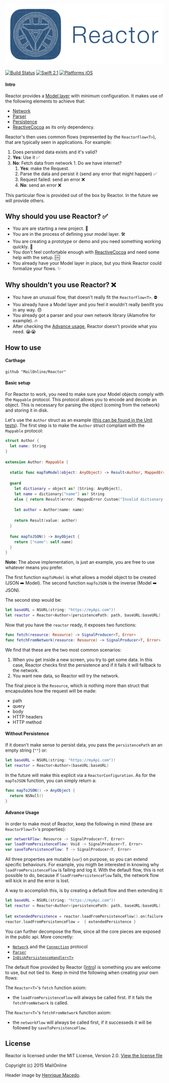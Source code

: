 ![](Logo/logo.png)

[![Build Status](https://travis-ci.org/MailOnline/Reactor.svg?branch=master)](https://travis-ci.org/MailOnline/Reactor)
[![Swift 2.1](https://img.shields.io/badge/Swift-2.1-orange.svg?style=flat)](https://developer.apple.com/swift/)
[![Platforms iOS](https://img.shields.io/badge/Platforms-iOS-lightgray.svg?style=flat)](https://developer.apple.com/swift/)

#### Intro

Reactor provides a [Model layer](https://github.com/MailOnline/Reactor/tree/master/Reactor/Core) with minimum configuration. It makes use of the following elements to achieve that:

* [Network](https://github.com/MailOnline/Reactor/tree/master/Reactor/Core/Network)
* [Parser](https://github.com/MailOnline/Reactor/tree/master/Reactor/Core/Parser)
* [Persistence](https://github.com/MailOnline/Reactor/tree/master/Reactor/Core/Persistence)
* [ReactiveCocoa](https://github.com/ReactiveCocoa/ReactiveCocoa) as its only dependency.

Reactor's then uses common flows (represented by the `ReactorFlow<T>`), that are typically seen in applications. For example:

 1. Does persisted data exists and it's valid?
  1. **Yes**: Use it ✅
  2. **No**: Fetch data from network
    1. Do we have internet?
      1. **Yes**: make the Request.
        1. Parse the data and persist it (send any error that might happen) ✅
        2. Request failed: send an error ❌
       2. **No**: send an error ❌

This particular flow is provided out of the box by Reactor. In the future we will provide others. 

## Why should you use Reactor? ✅

* You are are starting a new project. 🌳
* You are in the process of defining your model layer. 🛠
* You are creating a prototype or demo and you need something working quickly. 🚀
* You don't feel confortable enough with [ReactiveCocoa](https://github.com/ReactiveCocoa/ReactiveCocoa) and need some help with the setup. 🆒
* You already have your Model layer in place, but you think Reactor could formalize your flows. ✨ 

## Why shouldn't you use Reactor? ❌

* You have an unusual flow, that doesn't really fit the `ReactorFlow<T>`. ⛔️
* You already have a Model layer and you feel it wouldn't really benifit you in any way. 😞
* You already got a parser and your own network library (Alamofire for example). 🔥
* After checking the [Advance usage](#advance-usage), Reactor doesn't provide what you need. 😭😭

## How to use

#### Carthage

```
github "MailOnline/Reactor"
```

#### Basic setup

For Reactor to work, you need to make sure your Model objects comply with the `Mappable` protocol. This protocol allows you to encode and decode an object. This is necessary for parsing the object (coming from the network) and storing it in disk.

Let's use the `Author` struct as an example ([this can be found in the Unit tests](https://github.com/MailOnline/Reactor/blob/master/ReactorTests/Tests/Stubs/Article.swift)). The first step is to make the `Author`
struct compliant with the `Mappable` protocol: 

```swift
struct Author {
  let name: String
}

extension Author: Mappable { 

  static func mapToModel(object: AnyObject) -> Result<Author, MappedError> {

  guard
    let dictionary = object as? [String: AnyObject],
    let name = dictionary["name"] as? String
    else { return Result(error: MappedError.Custom("Invalid dictionary @ \(Author.self)\n \(object)"))}

    let author = Author(name: name)

    return Result(value: author)
  }
 
  func mapToJSON() -> AnyObject {
    return ["name": self.name]
  }
}
```
**Note:** The above implementation, is just an example, you are free to use whatever means you prefer.

The first function `mapToModel` is what allows a model object to be created (JSON ➡️ Model). The second function `mapToJSON` is the inverse (Model ➡️ JSON).

The second step would be:

```swift
let baseURL = NSURL(string: "https://myApi.com")!
let reactor = Reactor<Author>(persistencePath: path, baseURL:baseURL)
```

Now that you have the `reactor` ready, it exposes two functions:

```swift
func fetch(resource: Resource) -> SignalProducer<T, Error>
func fetchFromNetwork(resource: Resource) -> SignalProducer<T, Error>
```

We find that these are the two most common scenarios:

1. When you get inside a new screen, you try to get some data. In this case, Reactor checks first the persistence and if it fails it will fallback to the network.
2. You want new data, so Reactor will try the network.

The final piece is the `Resource`, which is nothing more than struct that encapsulates how the request will be made:

* path
* query
* body
* HTTP headers
* HTTP method

#### Without Persistence
 
If it doesn't make sense to persist data, you pass the `persistencePath` an an empty string (`""`) or:

```swift
let baseURL = NSURL(string: "https://myApi.com")!
let reactor = Reactor<Author>(baseURL:baseURL)
```

In the future will make this explicit via a `ReactorConfiguration`. As for the `mapToJSON` function, you can simply return a:

```swift
func mapToJSON() -> AnyObject {
  return NSNull()
}
```

#### Advance Usage

In order to make most of Reactor, keep the following in mind (these are `ReactorFlow<T>`'s properties):

```swift
var networkFlow: Resource -> SignalProducer<T, Error>
var loadFromPersistenceFlow: Void -> SignalProducer<T, Error>
var saveToPersistenceFlow: T -> SignalProducer<T, Error>
```

All three properties are mutable (`var`) on purpose, so you can extend specific behaviours. For example, you migth be interested in knowing why `loadFromPersistenceFlow` is failing and log it. With the default flow, this is not possible to do, because if `loadFromPersistenceFlow` fails, the network flow will kick in and the error is lost. 

A way to accomplish this, is by creating a default flow and then extending it:

```swift
let baseURL = NSURL(string: "https://myApi.com")!
let reactor = Reactor<Author>(persistencePath: path, baseURL:baseURL)

let extendedPersistence = reactor.loadFromPersistenceFlow().on(failure: { error in print(error) })
reactor.loadFromPersistenceFlow =  { extendedPersistence }
```

You can further decompose the flow, since all the core pieces are exposed in the public api. More concretly:

* [`Network`](https://github.com/MailOnline/Reactor/blob/master/Reactor/Core/Network/Network.swift) and the [`Connection`](https://github.com/MailOnline/Reactor/blob/master/Reactor/Core/Network/Connection.swift) protocol
* [`Parser`](https://github.com/MailOnline/Reactor/blob/master/Reactor/Core/Parser/Parser.swift)
* [`InDiskPersistenceHandler<T>`](https://github.com/MailOnline/Reactor/blob/master/Reactor/Core/Persistence/InDiskPersistence.swift) 

The default flow provided by Reactor ([Intro](https://github.com/MailOnline/Reactor#intro)) is something you are welcome to use, but not tied to. Keep in mind the following when creating your own flows:

The `Reactor<T>`'s `fetch` function axiom:

* the `loadFromPersistenceFlow` will always be called first. If it fails the `fetchFromNetwork` is called.

The `Reactor<T>`'s `fetchFromNetwork` function axiom:

* the `networkFlow` will always be called first, if it successeds it will be followed by `saveToPersistenceFlow`.

## License
Reactor is licensed under the MIT License, Version 2.0. [View the license file](LICENSE)

Copyright (c) 2015 MailOnline

Header image by [Henrique Macedo](https://twitter.com/henrikemacedo). 
